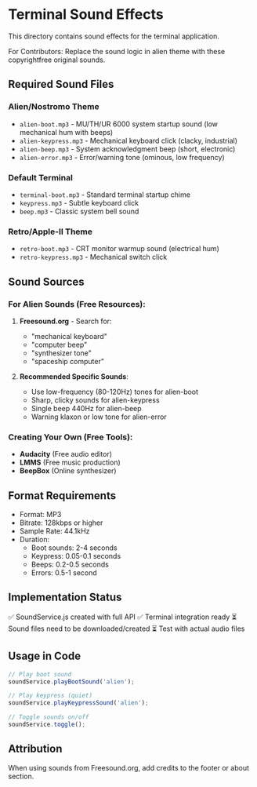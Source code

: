 # Terminal Sound Effects

This directory contains sound effects for the terminal application.

For Contributors:
Replace the sound logic in alien theme with these copyrightfree original sounds.

## Required Sound Files

### Alien/Nostromo Theme
- `alien-boot.mp3` - MU/TH/UR 6000 system startup sound (low mechanical hum with beeps)
- `alien-keypress.mp3` - Mechanical keyboard click (clacky, industrial)
- `alien-beep.mp3` - System acknowledgment beep (short, electronic)
- `alien-error.mp3` - Error/warning tone (ominous, low frequency)

### Default Terminal
- `terminal-boot.mp3` - Standard terminal startup chime
- `keypress.mp3` - Subtle keyboard click
- `beep.mp3` - Classic system bell sound

### Retro/Apple-II Theme
- `retro-boot.mp3` - CRT monitor warmup sound (electrical hum)
- `retro-keypress.mp3` - Mechanical switch click

## Sound Sources

### For Alien Sounds (Free Resources):
1. **Freesound.org** - Search for:
   - "mechanical keyboard"
   - "computer beep"
   - "synthesizer tone"
   - "spaceship computer"

2. **Recommended Specific Sounds**:
   - Use low-frequency (80-120Hz) tones for alien-boot
   - Sharp, clicky sounds for alien-keypress
   - Single beep 440Hz for alien-beep
   - Warning klaxon or low tone for alien-error

### Creating Your Own (Free Tools):
- **Audacity** (Free audio editor)
- **LMMS** (Free music production)
- **BeepBox** (Online synthesizer)

## Format Requirements
- Format: MP3
- Bitrate: 128kbps or higher
- Sample Rate: 44.1kHz
- Duration: 
  - Boot sounds: 2-4 seconds
  - Keypress: 0.05-0.1 seconds
  - Beeps: 0.2-0.5 seconds
  - Errors: 0.5-1 second

## Implementation Status
✅ SoundService.js created with full API
✅ Terminal integration ready
⏳ Sound files need to be downloaded/created
⏳ Test with actual audio files

## Usage in Code
```javascript
// Play boot sound
soundService.playBootSound('alien');

// Play keypress (quiet)
soundService.playKeypressSound('alien');

// Toggle sounds on/off
soundService.toggle();
```

## Attribution
When using sounds from Freesound.org, add credits to the footer or about section.
